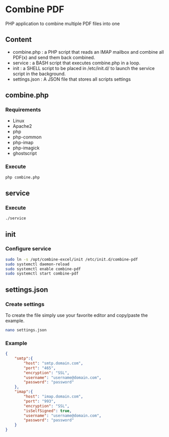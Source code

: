 # Combine PDF
PHP application to combine multiple PDF files into one

## Content
 - combine.php : a PHP script that reads an IMAP mailbox and combine all PDF(x) and send them back combined.
 - service : a BASH script that executes combine.php in a loop.
 - init : a SHELL script to be placed in /etc/init.d/ to launch the service script in the background.
 - settings.json : A JSON file that stores all scripts settings

## combine.php
### Requirements
 - Linux
 - Apache2
 - php
 - php-common
 - php-imap
 - php-imagick
 - ghostscript

### Execute
```BASH
php combine.php
```

## service
### Execute
```BASH
./service
```

## init
### Configure service
```BASH
sudo ln -s /opt/combine-excel/init /etc/init.d/combine-pdf
sudo systemctl daemon-reload
sudo systemctl enable combine-pdf
sudo systemctl start combine-pdf
```

## settings.json
### Create settings
To create the file simply use your favorite editor and copy/paste the example.
```BASH
nano settings.json
```
### Example
```JSON
{
    "smtp":{
        "host": "smtp.domain.com",
        "port": "465",
        "encryption": "SSL",
        "username": "username@domain.com",
        "password": "password"
    },
    "imap":{
        "host": "imap.domain.com",
        "port": "993",
        "encryption": "SSL",
        "isSelfSigned": true,
        "username": "username@domain.com",
        "password": "password"
    }
}

```
